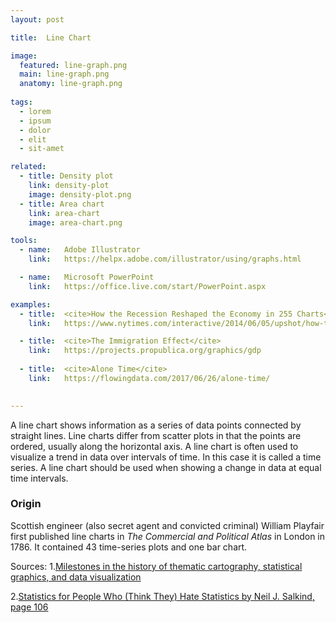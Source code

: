 ```yaml
---
layout: post

title:  Line Chart

image:
  featured: line-graph.png
  main: line-graph.png
  anatomy: line-graph.png
  
tags:
  - lorem
  - ipsum
  - dolor
  - elit
  - sit-amet

related:
  - title: Density plot
    link: density-plot
    image: density-plot.png
  - title: Area chart
    link: area-chart
    image: area-chart.png

tools:
  - name:   Adobe Illustrator
    link:   https://helpx.adobe.com/illustrator/using/graphs.html

  - name:   Microsoft PowerPoint
    link:   https://office.live.com/start/PowerPoint.aspx

examples:
  - title:  <cite>How the Recession Reshaped the Economy in 255 Charts</cite>
    link:   https://www.nytimes.com/interactive/2014/06/05/upshot/how-the-recession-reshaped-the-economy-in-255-charts.html

  - title:  <cite>The Immigration Effect</cite>
    link:   https://projects.propublica.org/graphics/gdp
    
  - title:  <cite>Alone Time</cite>
    link:   https://flowingdata.com/2017/06/26/alone-time/
    

---
```


A line chart shows information as a series of data points connected by straight lines.  Line charts differ from scatter plots in that the points are ordered, usually along the horizontal axis. A line chart is often used to visualize a trend in data over intervals of time. In this case it is called a time series. A line chart should be used when showing a change in data at equal time intervals.

<!--more-->

### Origin
Scottish engineer (also secret agent and convicted criminal) William Playfair first published line charts in *The Commercial and Political Atlas* in London in 1786. It contained 43 time-series plots and one bar chart.

Sources:
1.[Milestones in the history of thematic cartography, statistical graphics, and data visualization](http://www.math.yorku.ca/SCS/Gallery/milestone/milestone.pdf)

2.[Statistics for People Who (Think They) Hate Statistics by Neil J. Salkind, page 106](https://books.google.com/books?id=kIVf6uD3m30C)
